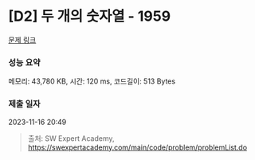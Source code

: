 # [D2] 두 개의 숫자열 - 1959 

[문제 링크](https://swexpertacademy.com/main/code/problem/problemDetail.do?contestProbId=AV5PpoFaAS4DFAUq) 

### 성능 요약

메모리: 43,780 KB, 시간: 120 ms, 코드길이: 513 Bytes

### 제출 일자

2023-11-16 20:49



> 출처: SW Expert Academy, https://swexpertacademy.com/main/code/problem/problemList.do